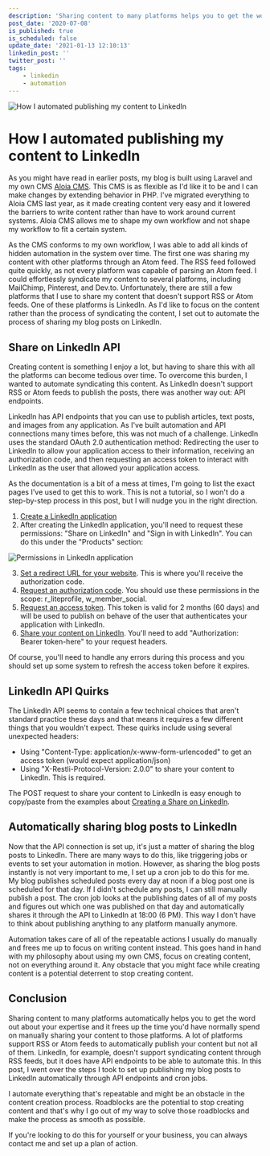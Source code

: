 ```yaml
---
description: 'Sharing content to many platforms helps you to get the word out about your expertise. Automating this frees you up to create the content. In this post, I got over how I automated publishing my content to LinkedIn.'
post_date: '2020-07-08'
is_published: true
is_scheduled: false
update_date: '2021-01-13 12:10:13'
linkedin_post: ''
twitter_post: ''
tags:
    - linkedin
    - automation
---
```

![How I automated publishing my content to LinkedIn](/images/articles/automating-publishing-to-linkedin.jpg)
# How I automated publishing my content to LinkedIn
As you might have read in earlier posts, my blog is built using Laravel and my own CMS [Aloia CMS](https://aloiacms.com). This CMS is as flexible as I'd like it to be and I can make changes by extending behavior in PHP. I've migrated everything to Aloia CMS last year, as it made creating content very easy and it lowered the barriers to write content rather than have to work around current systems. Aloia CMS allows me to shape my own workflow and not shape my workflow to fit a certain system. 

As the CMS conforms to my own workflow, I was able to add all kinds of hidden automation in the system over time. The first one was sharing my content with other platforms through an Atom feed. The RSS feed followed quite quickly, as not every platform was capable of parsing an Atom feed. I could effortlessly syndicate my content to several platforms, including MailChimp, Pinterest, and Dev.to. Unfortunately, there are still a few platforms that I use to share my content that doesn't support RSS or Atom feeds. One of these platforms is LinkedIn. As I'd like to focus on the content rather than the process of syndicating the content, I set out to automate the process of sharing my blog posts on LinkedIn.

## Share on LinkedIn API
Creating content is something I enjoy a lot, but having to share this with all the platforms can become tedious over time. To overcome this burden, I wanted to automate syndicating this content. As LinkedIn doesn't support RSS or Atom feeds to publish the posts, there was another way out: API endpoints.

LinkedIn has API endpoints that you can use to publish articles, text posts, and images from any application. As I've built automation and API connections many times before, this was not much of a challenge. LinkedIn uses the standard OAuth 2.0 authentication method: Redirecting the user to LinkedIn to allow your application access to their information, receiving an authorization code, and then requesting an access token to interact with LinkedIn as the user that allowed your application access.

As the documentation is a bit of a mess at times, I'm going to list the exact pages I've used to get this to work. This is not a tutorial, so I won't do a step-by-step process in this post, but I will nudge you in the right direction.

1. [Create a LinkedIn application](https://www.linkedin.com/developers/apps/new)
2. After creating the LinkedIn application, you'll need to request these permissions: "Share on LinkedIn" and "Sign in with LinkedIn". You can do this under the "Products" section:

![Permissions in LinkedIn application](/images/articles/products-in-linkedin-application.png)

3. [Set a redirect URL for your website](https://docs.microsoft.com/en-us/linkedin/shared/authentication/authorization-code-flow?context=linkedin/consumer/context#step-1-configure-your-application). This is where you'll receive the authorization code.
4. [Request an authorization code](https://docs.microsoft.com/en-us/linkedin/shared/authentication/authorization-code-flow?context=linkedin/consumer/context#step-2-request-an-authorization-code). You should use these permissions in the scope: r_liteprofile, w_member_social.
5.  [Request an access token](https://docs.microsoft.com/en-us/linkedin/shared/authentication/authorization-code-flow?context=linkedin/consumer/context#step-3-exchange-authorization-code-for-an-access-token). This token is valid for 2 months (60 days) and will be used to publish on behave of the user that authenticates your application with LinkedIn.
6.  [Share your content on LinkedIn](https://docs.microsoft.com/en-us/linkedin/consumer/integrations/self-serve/share-on-linkedin?context=linkedin/consumer/context#creating-a-share-on-linkedin). You'll need to add "Authorization: Bearer token-here" to your request headers.

Of course, you'll need to handle any errors during this process and you should set up some system to refresh the access token before it expires.

## LinkedIn API Quirks
The LinkedIn API seems to contain a few technical choices that aren't standard practice these days and that means it requires a few different things that you wouldn't expect. These quirks include using several unexpected headers:

- Using "Content-Type: application/x-www-form-urlencoded" to get an access token (would expect application/json)
- Using "X-Restli-Protocol-Version: 2.0.0" to share your content to LinkedIn. This is required.

The POST request to share your content to LinkedIn is easy enough to copy/paste from the examples about [Creating a Share on LinkedIn](https://docs.microsoft.com/en-us/linkedin/consumer/integrations/self-serve/share-on-linkedin#creating-a-share-on-linkedin). 

## Automatically sharing blog posts to LinkedIn
Now that the API connection is set up, it's just a matter of sharing the blog posts to LinkedIn. There are many ways to do this, like triggering jobs or events to set your automation in motion. However, as sharing the blog posts instantly is not very important to me, I set up a cron job to do this for me. My blog publishes scheduled posts every day at noon if a blog post one is scheduled for that day. If I didn't schedule any posts, I can still manually publish a post. The cron job looks at the publishing dates of all of my posts and figures out which one was published on that day and automatically shares it through the API to LinkedIn at 18:00 (6 PM). This way I don't have to think about publishing anything to any platform manually anymore. 

Automation takes care of all of the repeatable actions I usually do manually and frees me up to focus on writing content instead. This goes hand in hand with my philosophy about using my own CMS, focus on creating content, not on everything around it. Any obstacle that you might face while creating content is a potential deterrent to stop creating content.

## Conclusion
Sharing content to many platforms automatically helps you to get the word out about your expertise and it frees up the time you'd have normally spend on manually sharing your content to those platforms. A lot of platforms support RSS or Atom feeds to automatically publish your content but not all of them. LinkedIn, for example, doesn't support syndicating content through RSS feeds, but it does have API endpoints to be able to automate this. In this post, I went over the steps I took to set up publishing my blog posts to LinkedIn automatically through API endpoints and cron jobs.

I automate everything that's repeatable and might be an obstacle in the content creation process. Roadblocks are the potential to stop creating content and that's why I go out of my way to solve those roadblocks and make the process as smooth as possible.

If you're looking to do this for yourself or your business, you can always contact me and set up a plan of action.